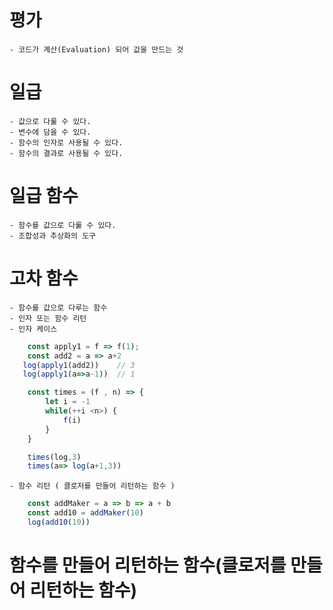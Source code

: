 # 평가
    - 코드가 계산(Evaluation) 되어 값을 만드는 것

# 일급
    - 값으로 다룰 수 있다.
    - 변수에 담을 수 있다.
    - 함수의 인자로 사용될 수 있다.
    - 함수의 결과로 사용될 수 있다.


# 일급 함수
    - 함수를 값으로 다룰 수 있다.
    - 조합성과 추상화의 도구


# 고차 함수
    - 함수를 값으로 다루는 함수
    - 인자 또는 함수 리턴
    - 인자 케이스
```javascript
    const apply1 = f => f(1);
    const add2 = a => a+2
   log(apply1(add2))    // 3
   log(apply1(a=>a-1))  // 1
```
```javascript
    const times = (f , n) => {
        let i = -1
        while(++i <n>) {
            f(i)
        }
    }

    times(log,3)
    times(a=> log(a+1,3))
```
    - 함수 리턴 ( 클로저를 만들어 리턴하는 함수 )
```javascript
    const addMaker = a => b => a + b
    const add10 = addMaker(10)
    log(add10(10))
```

# 함수를 만들어 리턴하는 함수(클로저를 만들어 리턴하는 함수)
